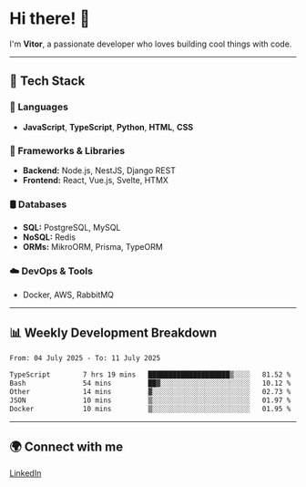 
# Hi there! 👋

I'm **Vitor**, a passionate developer who loves building cool things with code.

---
## 🔧 Tech Stack

### 📌 Languages
- **JavaScript**, **TypeScript**, **Python**, **HTML**, **CSS**

### 🚀 Frameworks & Libraries
- **Backend:** Node.js, NestJS, Django REST
- **Frontend:** React, Vue.js, Svelte, HTMX

### 🛢️ Databases
- **SQL:** PostgreSQL, MySQL
- **NoSQL:** Redis
- **ORMs:** MikroORM, Prisma, TypeORM

### ☁️ DevOps & Tools
- Docker, AWS, RabbitMQ

---
## 📊 Weekly Development Breakdown

<!--START_SECTION:waka-->

```txt
From: 04 July 2025 - To: 11 July 2025

TypeScript        7 hrs 19 mins   ████████████████████▒░░░░   81.52 %
Bash              54 mins         ██▓░░░░░░░░░░░░░░░░░░░░░░   10.12 %
Other             14 mins         ▓░░░░░░░░░░░░░░░░░░░░░░░░   02.73 %
JSON              10 mins         ▒░░░░░░░░░░░░░░░░░░░░░░░░   01.97 %
Docker            10 mins         ▒░░░░░░░░░░░░░░░░░░░░░░░░   01.95 %
```

<!--END_SECTION:waka-->

---
## 🌍 Connect with me
[LinkedIn](https://www.linkedin.com/in/vitorlc)
